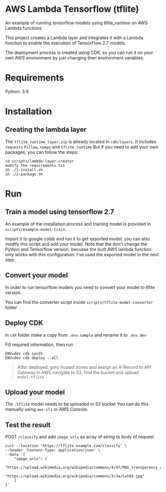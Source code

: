 # AWS Lambda Tensorflow (tflite)
An example of running tensorflow models using tflite_runtime on AWS Lambda functions

This project creates a Lambda layer and integrates it with a Lambda function to enable the execution of TensorFlow 2.7 models.

The deployment process is created using CDK, so you can run it on your own AWS environment by just changing then environment variables.

# Requirements

Python: 3.9

# Installation

## Creating the lambda layer

The `tflite_runtime_layer.zip` is already located in `cdk/layers`. It includes `requests` `Pillow`, `numpy` and `tflite_runtime` But if you need to add your own packages, you can follow the steps:

```
cd scripts/lambda-layer-creator
modify the requirements.txt
sh ./1-install.sh
sh ./2-package.sh
```

# Run

## Train a model using tensorflow 2.7
An example of the installation process and training model is provided in `scripts/example-model-train`. 

Import it to google colab and run it to get exported model. you can also modify this script and add your model. Note that the don't change the Python and Tensorflow version. becuase the built AWS lambda function only works with this configuration. I've used the exported model in the next step.

## Convert your model
In order to run tensorflow models you need to convert your model to tflite version.

You can find the converter script inside `scripts/tflite-model-converter` folder

## Deploy CDK

in `cdk` folder make a copy from `.env.sample` and rename it to `.env.dev`

Fill required information, then run 

```
ENV=dev cdk synth
ENV=dev cdk deploy --all
```

> After deployed, goto hosted zones and assign an A-Record to API Gateway
> In AWS navigate to S3, find the bucket and upload `model.tflite`

## Upload your model
The `.tflite` model needs to be uploaded in S3 bucket
You can do this manually using `aws-cli` or AWS Console.

## Test the result

POST `/classify` and add `image_urls` as array of string to body of request

```
curl --location 'https://tflite.example.com/classify' \
--header 'Content-Type: application/json' \
--data '{
    "image_urls": [
        "https://upload.wikimedia.org/wikipedia/commons/4/47/PNG_transparency_demonstration_1.png", 
        "https://upload.wikimedia.org/wikipedia/commons/3/3a/Cat03.jpg"
    ]
}'
```